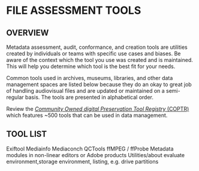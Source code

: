 # FILE ASSESSMENT TOOLS

## OVERVIEW

Metadata assessment, audit, conformance, and creation tools are utilities created by individuals or teams with specific use cases and biases. Be aware of the context which the tool you use was created and is maintained. This will help you determine which tool is the best fit for your needs.

Common tools used in archives, museums, libraries, and other data management spaces are listed below because they do an okay to great job of handling audiovisual files and are updated or maintained on a semi-regular basis. The tools are presented in alphabetical order.

Review the [*Community Owned digital Preservation Tool Registry* (COPTR)](http://coptr.digipres.org/Main_Page) which features ~500 tools that can be used in data management.

## TOOL LIST

Exiftool 
Mediainfo
Mediaconch
QCTools
ffMPEG / ffProbe
Metadata modules in non-linear editors or Adobe products
Utilities/about evaluate environment,storage environment, listing, e.g. drive partitions


